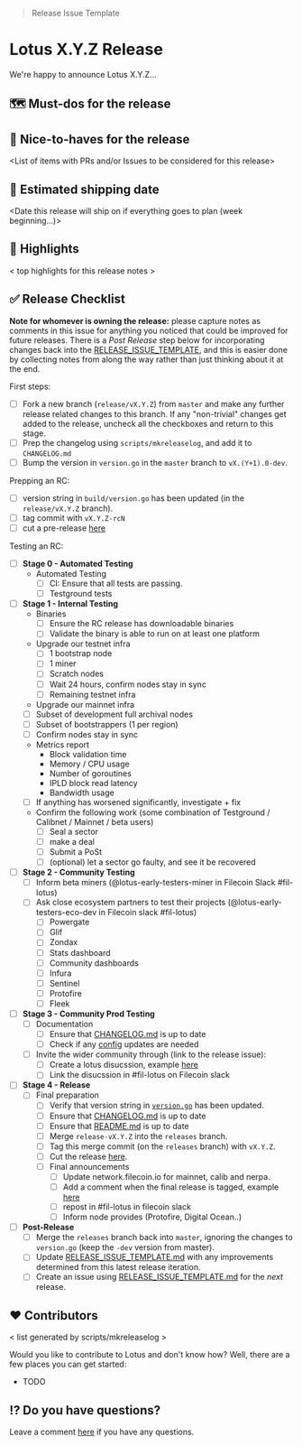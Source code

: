 > Release Issue Template

# Lotus X.Y.Z Release

We're happy to announce Lotus X.Y.Z...

## 🗺 Must-dos for the release

## 🌟 Nice-to-haves for the release

<List of items with PRs and/or Issues to be considered for this release>

## 🚢 Estimated shipping date

<Date this release will ship on if everything goes to plan (week beginning...)>

## 🔦 Highlights

< top highlights for this release notes >

## ✅ Release Checklist

**Note for whomever is owning the release:** please capture notes as comments in this issue for anything you noticed that could be improved for future releases.  There is a *Post Release* step below for incorporating changes back into the [RELEASE_ISSUE_TEMPLATE](https://github.com/filecoin-project/lotus/blob/master/documentation/misc/RELEASE_ISSUE_TEMPLATE.md), and this is easier done by collecting notes from along the way rather than just thinking about it at the end.

First steps:

  - [ ] Fork a new branch (`release/vX.Y.Z`) from `master` and make any further release related changes to this branch. If any "non-trivial" changes get added to the release, uncheck all the checkboxes and return to this stage.
  - [ ] Prep the changelog using `scripts/mkreleaselog`, and add it to `CHANGELOG.md`
  - [ ] Bump the version in `version.go` in the `master` branch to `vX.(Y+1).0-dev`.
    
Prepping an RC:

- [ ] version string in `build/version.go` has been updated (in the `release/vX.Y.Z` branch).
- [ ] tag commit with `vX.Y.Z-rcN`
- [ ] cut a pre-release [here](https://github.com/filecoin-project/lotus/releases/new?prerelease=true)

Testing an RC:

- [ ] **Stage 0 - Automated Testing**
  - Automated Testing
    - [ ] CI: Ensure that all tests are passing.
    - [ ] Testground tests

- [ ] **Stage 1 - Internal Testing**
  - Binaries
    - [ ] Ensure the RC release has downloadable binaries
    - [ ] Validate the binary is able to run on at least one platform  
  - Upgrade our testnet infra
    - [ ] 1 bootstrap node
    - [ ] 1 miner
    - [ ] Scratch nodes
    - [ ] Wait 24 hours, confirm nodes stay in sync
    - [ ] Remaining testnet infra
  -  Upgrade our mainnet infra
    - [ ] Subset of development full archival nodes
    - [ ] Subset of bootstrappers (1 per region)
    - [ ] Confirm nodes stay in sync
    - Metrics report
        - Block validation time
        - Memory / CPU usage
        - Number of goroutines
        - IPLD block read latency
        - Bandwidth usage
    - [ ] If anything has worsened significantly, investigate + fix
  - Confirm the following work (some combination of Testground / Calibnet / Mainnet / beta users)
    - [ ] Seal a sector
    - [ ] make a deal
    - [ ] Submit a PoSt
    - [ ] (optional) let a sector go faulty, and see it be recovered
    
- [ ] **Stage 2 - Community Testing**
  - [ ] Inform beta miners (@lotus-early-testers-miner in Filecoin Slack #fil-lotus)
  - [ ] Ask close ecosystem partners to test their projects (@lotus-early-testers-eco-dev in Filecoin slack #fil-lotus)
    - [ ] Powergate
    - [ ] Glif
    - [ ] Zondax
    - [ ] Stats dashboard
    - [ ] Community dashboards
    - [ ] Infura
    - [ ] Sentinel
    - [ ] Protofire
    - [ ] Fleek

- [ ] **Stage 3 - Community Prod Testing**
  - [ ] Documentation
    - [ ] Ensure that [CHANGELOG.md](https://github.com/filecoin-project/lotus/blob/master/CHANGELOG.md) is up to date
    - [ ] Check if any [config](https://docs.filecoin.io/get-started/lotus/configuration-and-advanced-usage/#configuration) updates are needed
  - [ ] Invite the wider community through (link to the release issue):
    - [ ] Create a lotus disucssion, example [here](https://github.com/filecoin-project/lotus/discussions/5595)
    - [ ] Link the disucssion in #fil-lotus on Filecoin slack
    
- [ ] **Stage 4 - Release**
  - [ ] Final preparation
    - [ ] Verify that version string in [`version.go`](https://github.com/ipfs/go-ipfs/tree/master/version.go) has been updated.
    - [ ] Ensure that [CHANGELOG.md](https://github.com/filecoin-project/lotus/blob/master/CHANGELOG.md) is up to date
    - [ ] Ensure that [README.md](https://github.com/filecoin-project/lotus/blob/master/README.md) is up to date
    - [ ] Merge `release-vX.Y.Z` into the `releases` branch.
    - [ ] Tag this merge commit (on the `releases` branch) with `vX.Y.Z`.
    - [ ] Cut the release [here](https://github.com/filecoin-project/lotus/releases/new?prerelease=true&target=releases).
    - [ ] Final announcements
        - [ ] Update network.filecoin.io for mainnet, calib and nerpa.
        - [ ] Add a comment when the final release is tagged, example [here](https://github.com/filecoin-project/lotus/discussions/5905#discussioncomment-571752)
        - [ ] repost in #fil-lotus in filecoin slack
        - [ ] Inform node provides (Protofire, Digital Ocean..)

- [ ] **Post-Release**
  - [ ] Merge the `releases` branch back into `master`, ignoring the changes to `version.go` (keep the `-dev` version from master).
  - [ ] Update [RELEASE_ISSUE_TEMPLATE.md](https://github.com/filecoin-project/lotus/blob/master/documentation/misc/RELEASE_ISSUE_TEMPLATE.md) with any improvements determined from this latest release iteration.
  - [ ] Create an issue using [RELEASE_ISSUE_TEMPLATE.md](https://github.com/filecoin-project/lotus/blob/master/documentation/misc/RELEASE_ISSUE_TEMPLATE.md) for the _next_ release.

## ❤️ Contributors

< list generated by scripts/mkreleaselog >

Would you like to contribute to Lotus and don't know how? Well, there are a few places you can get started:

- TODO

## ⁉️ Do you have questions?

Leave a comment [here](<link to release discussion>) if you have any questions.

